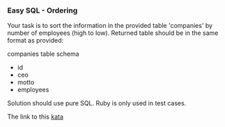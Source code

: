 ### Easy SQL - Ordering

Your task is to sort the information in the provided table 'companies' by number of employees (high to low). Returned table should be in the same format as provided:

companies table schema
* id
* ceo
* motto
* employees

Solution should use pure SQL. Ruby is only used in test cases.  

The link to this [kata](https://www.codewars.com/kata/easy-sql-ordering/sql)
